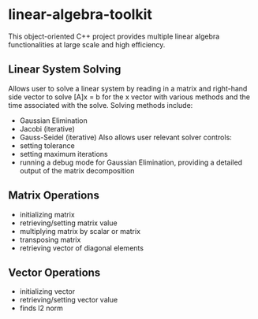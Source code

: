 # linear-algebra-toolkit
This object-oriented C++ project provides multiple linear algebra functionalities at large scale and high efficiency. 

## Linear System Solving 
Allows user to solve a linear system by reading in a matrix and right-hand side vector to solve [A]x = b for the x vector with various methods and the time associated with the solve. 
Solving methods include: 
- Gaussian Elimination
- Jacobi (iterative)
- Gauss-Seidel (iterative)
Also allows user relevant solver controls: 
- setting tolerance
- setting maximum iterations
- running a debug mode for Gaussian Elimination, providing a detailed output of the matrix decomposition

## Matrix Operations 
- initializing matrix
- retrieving/setting matrix value
- multiplying matrix by scalar or matrix
- transposing matrix
- retrieving vector of diagonal elements

## Vector Operations
- initializing vector
- retrieving/setting vector value
- finds l2 norm
